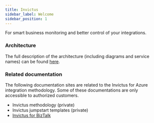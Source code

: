 ```yaml
---
title: Invictus
sidebar_label: Welcome
sidebar_position: 1
---
```


For smart business monitoring and better control of your integrations.

### Architecture
The full description of the architecture (including diagrams and service names) can be found [here](architecture-diagram.md "here").

### Related documentation

The following documentation sites are related to the Invictus for Azure integration methodology.
Some of these documentations are only accessible to authorized customers.

- Invictus methodology (private)
- Invictus jumpstart templates (private)
- [Invictus for BizTalk](http://docs.invictus-integration.com/invictus-for-biztalk)
